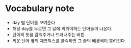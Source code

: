# Vocabulary note

- day 별 단어를 보여준다
- 해당 day를 누르면 그 날에 외워야하는 단어들이 나온다.
- 단어의 뜻을 감춰주거나 드러내주는 버튼
- 외운 단어 옆의 체크박스를 클릭하면 그 줄의 배경색이 흐려진다.
